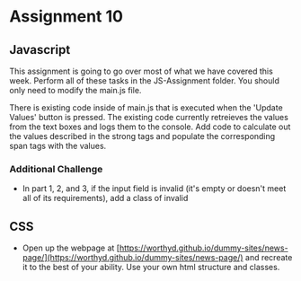 # Assignment 10 

## Javascript
This assignment is going to go over most of what we have covered this week.  Perform all of these tasks in the JS-Assignment folder. You should only need to modify the main.js file.

There is existing code inside of main.js that is executed when the 'Update Values' button is pressed.  The existing code currently retreieves the values from the text boxes and logs them to the console.  Add code to calculate out the values described in the strong tags and  populate the corresponding span tags with the values.


### Additional Challenge
- In part 1, 2, and 3, if the input field is invalid (it's empty or doesn't meet all of its requirements), add a class of invalid  


## CSS 
- Open up the webpage at [https://worthyd.github.io/dummy-sites/news-page/](https://worthyd.github.io/dummy-sites/news-page/) and recreate it to the best of your ability. Use your own html structure and classes.